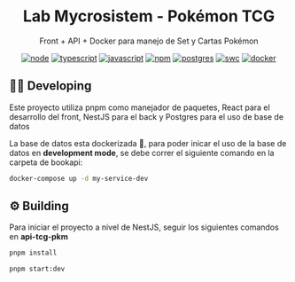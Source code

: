 <h1 align="center">Lab Mycrosistem - Pokémon TCG </h1>

<p align="center">
  Front + API + Docker para manejo de Set y Cartas Pokémon
</p>

<p align="center">
  <a href="https://nodejs.org/docs/latest-v20.x/api/index.html"><img src="https://img.shields.io/badge/node-v20.x-green.svg" alt="node"/></a>
  <a href="https://www.typescriptlang.org/"><img src="https://img.shields.io/badge/typescript-v5.x-blue.svg" alt="typescript"/></a>
  <a href="https://developer.mozilla.org/es/docs/Web/JavaScript"><img src="https://img.shields.io/badge/javascript-yellow.svg" alt="javascript"/></a>
  <a href="https://docs.nestjs.com/v10/"><img src="https://img.shields.io/badge/pnpm-v9.x-purple.svg" alt="npm"/></a>
  <a href="https://www.postgresql.org"><img src="https://img.shields.io/badge/postgres-v17.2-blue.svg" alt="postgres"/></a>
  <a href="https://swc.rs/"><img src="https://img.shields.io/badge/Compiler-SWC_-orange.svg" alt="swc"/></a>
  <a href="https://www.docker.com/"><img src="https://img.shields.io/badge/Dockerized 🐳_-blue.svg" alt="docker"/></a>
</p>


## 🧑‍💻 Developing

Este proyecto utiliza pnpm como manejador de paquetes, React para el desarrollo del front, NestJS para el back y Postgres para el uso de base de datos

La base de datos esta  dockerizada 🐳, para poder inicar el uso de la base de datos en **development mode**, se debe correr el siguiente comando en la carpeta de bookapi:

```bash
docker-compose up -d my-service-dev
```


## ⚙️ Building

Para iniciar el proyecto a nivel de NestJS, seguir los siguientes comandos en **api-tcg-pkm** 

```bash
pnpm install
```

```bash
pnpm start:dev
```